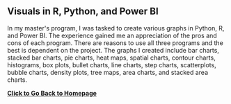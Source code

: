 ## Visuals in R, Python, and Power BI

In my master's program, I was tasked to create various graphs in Python, R, and Power BI. The experience gained me an appreciation of the pros and cons of each program. There are reasons to use all three programs and the best is dependent on the project. The graphs I created include bar charts, stacked bar charts, pie charts, heat maps, spatial charts, contour charts, histograms, box plots, bullet charts, line charts, step charts, scatterplots, bubble charts, density plots, tree maps, area charts, and stacked area charts.

**[Click to Go Back to Homepage](https://nestingen.github.io/)**
